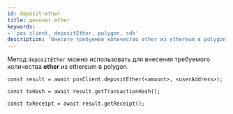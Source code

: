 ```yaml
---
id: deposit-ether
title: депозит ether
keywords:
- 'pos client, depositEther, polygon, sdk'
description: 'Внесите требуемое количество ether из ethereum в polygon.'
---
```


Метод `depositEther` можно использовать для внесения требуемого количества **ether** из ethereum в polygon.

```
const result = await posClient.depositEther(<amount>, <userAddress>);

const txHash = await result.getTransactionHash();

const txReceipt = await result.getReceipt();

```
